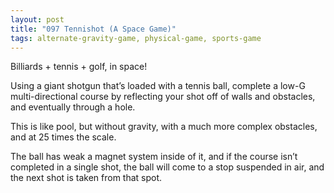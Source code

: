 ```yaml
---
layout: post
title: "097 Tennishot (A Space Game)"
tags: alternate-gravity-game, physical-game, sports-game
---
```

Billiards + tennis + golf, in space!

Using a giant shotgun that’s loaded with a tennis ball, complete a low-G multi-directional course by reflecting your shot off of walls and obstacles, and eventually through a hole.

This is like pool, but without gravity, with a much more complex obstacles, and at 25 times the scale.

The ball has weak a magnet system inside of it, and if the course isn’t completed in a single shot, the ball will come to a stop suspended in air, and the next shot is taken from that spot.